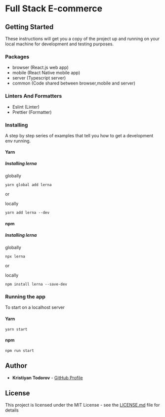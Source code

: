 # Full Stack E-commerce

## Getting Started

These instructions will get you a copy of the project up and running on your local machine for development and testing purposes.

### Packages

- browser (React.js web app)
- mobile (React Native mobile app)
- server (Typescript server)
- common (Code shared between browser,mobile and server)

### Linters And Formatters

- Eslint (Linter)
- Prettier (Formatter)

### Installing

A step by step series of examples that tell you how to get a development env running.

#### Yarn

##### Installing lerna

globally

```
yarn global add lerna
```

or

locally

```
yarn add lerna --dev
```

#### npm

##### Installing lerna

globally

```
npx lerna
```

or

locally

```
npm install lerna --save-dev
```

### Running the app

To start on a localhost server

#### Yarn

```
yarn start
```

#### npm

```
npm run start
```

## Author

- **Kristiyan Todorov** - [GitHub Profile](https://github.com/krisScript)

## License

This project is licensed under the MIT License - see the [LICENSE.md](LICENSE.md) file for details
